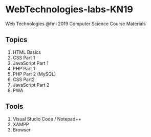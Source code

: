 # WebTechnologies-labs-KN19
Web Technologies @fmi 2019 Computer Science Course Materials

## Topics

<ol>
  <li>HTML Basics</li>
  <li>CSS Part 1</li>
  <li>JavaScript Part 1</li>
  <li>PHP Part 1</li>
  <li>PHP Part 2 (MySQL)</li>
  <li>CSS Part2</li>
  <li>JavaScript Part 2</li>
  <li>PWA</li>
</ol>

## Tools

<ol>
  <li> Visual Studio Code / Notepad++ </li>
  <li> XAMPP </li>
  <li> Browser </li>
</ol>

